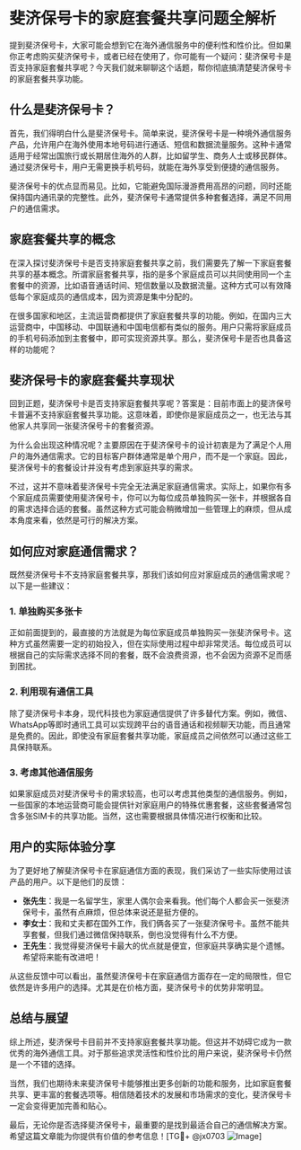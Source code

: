 # 斐济保号卡的家庭套餐共享问题全解析

提到斐济保号卡，大家可能会想到它在海外通信服务中的便利性和性价比。但如果你正考虑购买斐济保号卡，或者已经在使用了，你可能有一个疑问：斐济保号卡是否支持家庭套餐共享呢？今天我们就来聊聊这个话题，帮你彻底搞清楚斐济保号卡的家庭套餐共享功能。

## 什么是斐济保号卡？

首先，我们得明白什么是斐济保号卡。简单来说，斐济保号卡是一种境外通信服务产品，允许用户在海外使用本地号码进行通话、短信和数据流量服务。这种卡通常适用于经常出国旅行或长期居住海外的人群，比如留学生、商务人士或移民群体。通过斐济保号卡，用户无需更换手机号码，就能在海外享受到便捷的通信服务。

斐济保号卡的优点显而易见。比如，它能避免国际漫游费用高昂的问题，同时还能保持国内通讯录的完整性。此外，斐济保号卡通常提供多种套餐选择，满足不同用户的通信需求。

## 家庭套餐共享的概念

在深入探讨斐济保号卡是否支持家庭套餐共享之前，我们需要先了解一下家庭套餐共享的基本概念。所谓家庭套餐共享，指的是多个家庭成员可以共同使用同一个主套餐中的资源，比如语音通话时间、短信数量以及数据流量。这种方式可以有效降低每个家庭成员的通信成本，因为资源是集中分配的。

在很多国家和地区，主流运营商都提供了家庭套餐共享的功能。例如，在国内三大运营商中，中国移动、中国联通和中国电信都有类似的服务。用户只需将家庭成员的手机号码添加到主套餐中，即可实现资源共享。那么，斐济保号卡是否也具备这样的功能呢？

## 斐济保号卡的家庭套餐共享现状

回到正题，斐济保号卡是否支持家庭套餐共享呢？答案是：目前市面上的斐济保号卡普遍不支持家庭套餐共享功能。这意味着，即使你是家庭成员之一，也无法与其他家人共享同一张斐济保号卡的套餐资源。

为什么会出现这种情况呢？主要原因在于斐济保号卡的设计初衷是为了满足个人用户的海外通信需求。它的目标客户群体通常是单个用户，而不是一个家庭。因此，斐济保号卡的套餐设计并没有考虑到家庭共享的需求。

不过，这并不意味着斐济保号卡完全无法满足家庭通信需求。实际上，如果你有多个家庭成员需要使用斐济保号卡，你可以为每位成员单独购买一张卡，并根据各自的需求选择合适的套餐。虽然这种方式可能会稍微增加一些管理上的麻烦，但从成本角度来看，依然是可行的解决方案。

## 如何应对家庭通信需求？

既然斐济保号卡不支持家庭套餐共享，那我们该如何应对家庭成员的通信需求呢？以下是一些建议：

### 1. 单独购买多张卡

正如前面提到的，最直接的方法就是为每位家庭成员单独购买一张斐济保号卡。这种方式虽然需要一定的初始投入，但在实际使用过程中却非常灵活。每位成员可以根据自己的实际需求选择不同的套餐，既不会浪费资源，也不会因为资源不足而感到困扰。

### 2. 利用现有通信工具

除了斐济保号卡本身，现代科技也为家庭通信提供了许多替代方案。例如，微信、WhatsApp等即时通讯工具可以实现跨平台的语音通话和视频聊天功能，而且通常是免费的。因此，即使没有家庭套餐共享功能，家庭成员之间依然可以通过这些工具保持联系。

### 3. 考虑其他通信服务

如果家庭成员对斐济保号卡的需求较高，也可以考虑其他类型的通信服务。例如，一些国家的本地运营商可能会提供针对家庭用户的特殊优惠套餐，这些套餐通常包含多张SIM卡的共享功能。当然，这也需要根据具体情况进行权衡和比较。

## 用户的实际体验分享

为了更好地了解斐济保号卡在家庭通信方面的表现，我们采访了一些实际使用过该产品的用户。以下是他们的反馈：

- **张先生**：我是一名留学生，家里人偶尔会来看我。他们每个人都会买一张斐济保号卡，虽然有点麻烦，但总体来说还是挺方便的。
- **李女士**：我和丈夫都在国外工作，我们俩各买了一张斐济保号卡。虽然不能共享套餐，但我们通过微信保持联系，倒也没觉得有什么不方便。
- **王先生**：我觉得斐济保号卡最大的优点就是便宜，但家庭共享确实是个遗憾。希望将来能有改进吧！

从这些反馈中可以看出，虽然斐济保号卡在家庭通信方面存在一定的局限性，但它依然是许多用户的选择。尤其是在价格方面，斐济保号卡的优势非常明显。

## 总结与展望

综上所述，斐济保号卡目前并不支持家庭套餐共享功能。但这并不妨碍它成为一款优秀的海外通信工具。对于那些追求灵活性和性价比的用户来说，斐济保号卡仍然是一个不错的选择。

当然，我们也期待未来斐济保号卡能够推出更多创新的功能和服务，比如家庭套餐共享、更丰富的套餐选项等。相信随着技术的发展和市场需求的变化，斐济保号卡一定会变得更加完善和贴心。

最后，无论你是否选择斐济保号卡，最重要的是找到最适合自己的通信解决方案。希望这篇文章能为你提供有价值的参考信息！[TG💪+ @jx0703 ![Image](https://github.com/user-attachments/assets/dbca1d08-cadb-493c-b0ec-ad6f7a83f270)]